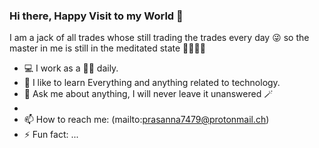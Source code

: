 ### Hi there, Happy Visit to my World 👋

<!--
**prasannababu027/prasannababu027** is a ✨ _special_ ✨ repository because its `README.md` (this file) appears on your GitHub profile.
-->

I am a jack of all trades whose still trading the trades every day 😜
so the master in me is still in the meditated state 🧘🏽‍♂️🦁 

- 💻 I work as a 👨‍💻 daily.
- 🌱 I like to learn Everything and anything related to technology.
- 💬 Ask me about anything, I will never leave it unanswered 🪄 
- 
- 📫 How to reach me: (mailto:prasanna7479@protonmail.ch)
- ⚡ Fun fact: ...

